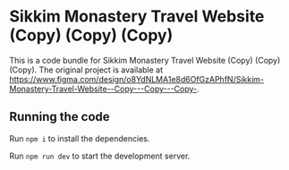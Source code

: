 
  # Sikkim Monastery Travel Website (Copy) (Copy) (Copy)

  This is a code bundle for Sikkim Monastery Travel Website (Copy) (Copy) (Copy). The original project is available at https://www.figma.com/design/o8YdNLMA1e8d6OfGzAPhfN/Sikkim-Monastery-Travel-Website--Copy---Copy---Copy-.

  ## Running the code

  Run `npm i` to install the dependencies.

  Run `npm run dev` to start the development server.
  